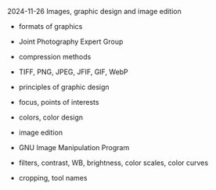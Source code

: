 2024-11-26 Images, graphic design and image edition

- formats of graphics
- Joint Photography Expert Group
- compression methods
- TIFF, PNG, JPEG, JFIF, GIF, WebP

- principles of graphic design
- focus, points of interests
- colors, color design

- image edition
- GNU Image Manipulation Program
- filters, contrast, WB, brightness, color scales, color curves
- cropping, tool names
